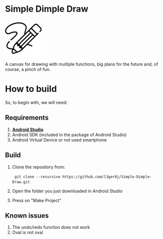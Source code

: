 # Simple Dimple Draw

<img alt="Logotype" src="other/icon.png" width=120 />

A canvas for drawing with multiple functions, big plans for the future and, of course, a pinch of fun.

# How to build

So, to begin with, we will need:

## Requirements

1. **[Android Studio](https://developer.android.com/studio/index.html)**
2. Android SDK (included in the package of Android Studio)
3. Android Virtual Device or not used smartphone

## Build

1. Clone the repository from: 

   ` 
    git clone --recursive https://github.com/l3ger0j/Simple-Dimple-Draw.git
    ` 
	
2. Open the folder you just downloaded in Android Studio
3. Press on "Make Project"

## Known issues

1. The undo/redo function does not work
2. Oval is not oval
